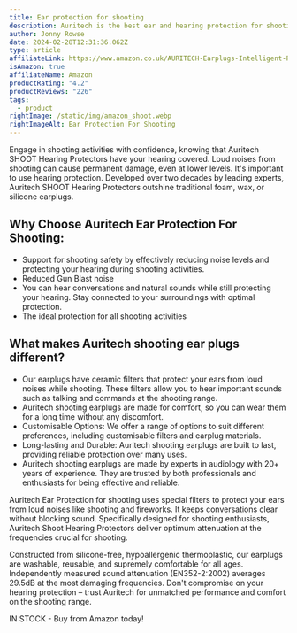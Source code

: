 ```yaml
---
title: Ear protection for shooting
description: Auritech is the best ear and hearing protection for shooting
author: Jonny Rowse
date: 2024-02-28T12:31:36.062Z
type: article
affiliateLink: https://www.amazon.co.uk/AURITECH-Earplugs-Intelligent-Protection-shooting/dp/B06XHK1LVX?maas=maas_adg_F54FC9572F114A1B9F5EB90C2E8D607C_afap_abs&ref_=aa_maas&tag=maas
isAmazon: true
affiliateName: Amazon
productRating: "4.2"
productReviews: "226"
tags:
  - product
rightImage: /static/img/amazon_shoot.webp
rightImageAlt: Ear Protection For Shooting
---
```

Engage in shooting activities with confidence, knowing that Auritech SHOOT Hearing Protectors have your hearing covered. Loud noises from shooting can cause permanent damage, even at lower levels. It's important to use hearing protection. Developed over two decades by leading experts, Auritech SHOOT Hearing Protectors outshine traditional foam, wax, or silicone earplugs.

## Why Choose Auritech Ear Protection For Shooting:

* Support for shooting safety by effectively reducing noise levels and protecting your hearing during shooting activities.
* Reduced Gun Blast noise
* You can hear conversations and natural sounds while still protecting your hearing. Stay connected to your surroundings with optimal protection.
* The ideal protection for all shooting activities

## What makes Auritech shooting ear plugs different?

* Our earplugs have ceramic filters that protect your ears from loud noises while shooting. These filters allow you to hear important sounds such as talking and commands at the shooting range.
* Auritech shooting earplugs are made for comfort, so you can wear them for a long time without any discomfort.
* Customisable Options: We offer a range of options to suit different preferences, including customisable filters and earplug materials.
* Long-lasting and Durable: Auritech shooting earplugs are built to last, providing reliable protection over many uses.
* Auritech shooting earplugs are made by experts in audiology with 20+ years of experience. They are trusted by both professionals and enthusiasts for being effective and reliable.

Auritech Ear Protection for shooting uses special filters to protect your ears from loud noises like shooting and fireworks. It keeps conversations clear without blocking sound. Specifically designed for shooting enthusiasts, Auritech Shoot Hearing Protectors deliver optimum attenuation at the frequencies crucial for shooting.

Constructed from silicone-free, hypoallergenic thermoplastic, our earplugs are washable, reusable, and supremely comfortable for all ages. Independently measured sound attenuation (EN352-2:2002) averages 29.5dB at the most damaging frequencies. Don't compromise on your hearing protection – trust Auritech for unmatched performance and comfort on the shooting range.

IN STOCK - Buy from Amazon today!
